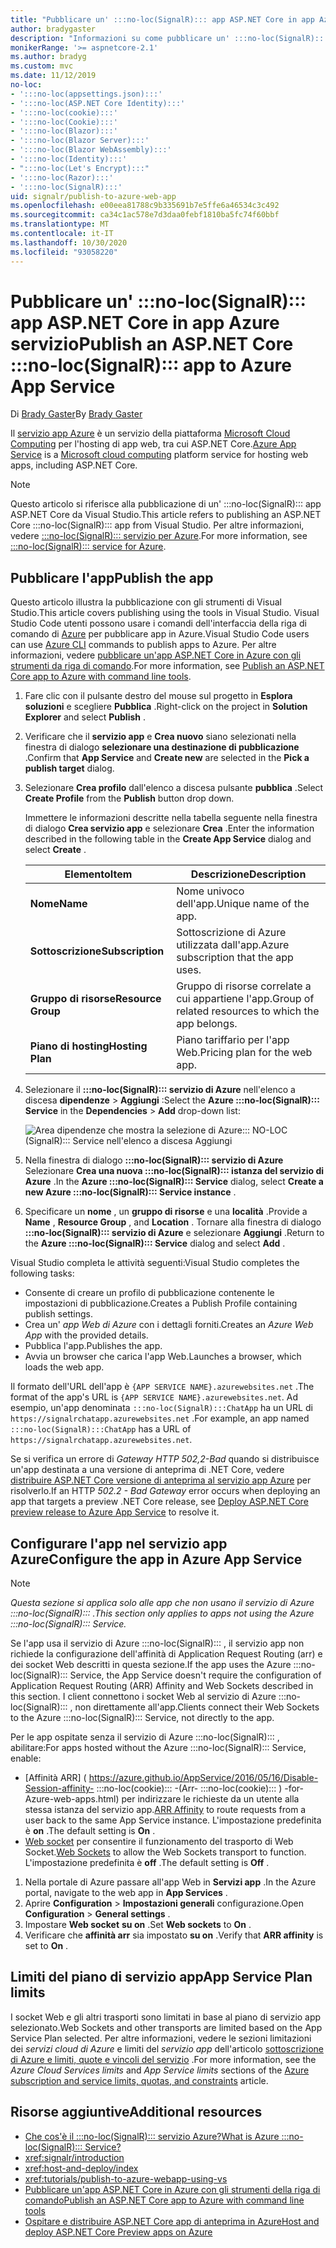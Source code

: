 ```yaml
---
title: "Pubblicare un' :::no-loc(SignalR)::: app ASP.NET Core in app Azure servizio"
author: bradygaster
description: "Informazioni su come pubblicare un' :::no-loc(SignalR)::: app ASP.NET Core in app Azure servizio."
monikerRange: '>= aspnetcore-2.1'
ms.author: bradyg
ms.custom: mvc
ms.date: 11/12/2019
no-loc:
- ':::no-loc(appsettings.json):::'
- ':::no-loc(ASP.NET Core Identity):::'
- ':::no-loc(cookie):::'
- ':::no-loc(Cookie):::'
- ':::no-loc(Blazor):::'
- ':::no-loc(Blazor Server):::'
- ':::no-loc(Blazor WebAssembly):::'
- ':::no-loc(Identity):::'
- ":::no-loc(Let's Encrypt):::"
- ':::no-loc(Razor):::'
- ':::no-loc(SignalR):::'
uid: signalr/publish-to-azure-web-app
ms.openlocfilehash: e00eea81788c9b335691b7e5ffe6a46534c3c492
ms.sourcegitcommit: ca34c1ac578e7d3daa0febf1810ba5fc74f60bbf
ms.translationtype: MT
ms.contentlocale: it-IT
ms.lasthandoff: 10/30/2020
ms.locfileid: "93058220"
---
```

# <a name="publish-an-aspnet-core-no-locsignalr-app-to-azure-app-service"></a><span data-ttu-id="e5400-103">Pubblicare un' :::no-loc(SignalR)::: app ASP.NET Core in app Azure servizio</span><span class="sxs-lookup"><span data-stu-id="e5400-103">Publish an ASP.NET Core :::no-loc(SignalR)::: app to Azure App Service</span></span>

<span data-ttu-id="e5400-104">Di [Brady Gaster](https://twitter.com/bradygaster)</span><span class="sxs-lookup"><span data-stu-id="e5400-104">By [Brady Gaster](https://twitter.com/bradygaster)</span></span>

<span data-ttu-id="e5400-105">Il [servizio app Azure](/azure/app-service/app-service-web-overview) è un servizio della piattaforma [Microsoft Cloud Computing](https://azure.microsoft.com/) per l'hosting di app web, tra cui ASP.NET Core.</span><span class="sxs-lookup"><span data-stu-id="e5400-105">[Azure App Service](/azure/app-service/app-service-web-overview) is a [Microsoft cloud computing](https://azure.microsoft.com/) platform service for hosting web apps, including ASP.NET Core.</span></span>

> [!NOTE]
> <span data-ttu-id="e5400-106">Questo articolo si riferisce alla pubblicazione di un' :::no-loc(SignalR)::: app ASP.NET Core da Visual Studio.</span><span class="sxs-lookup"><span data-stu-id="e5400-106">This article refers to publishing an ASP.NET Core :::no-loc(SignalR)::: app from Visual Studio.</span></span> <span data-ttu-id="e5400-107">Per altre informazioni, vedere [ :::no-loc(SignalR)::: servizio per Azure](https://azure.microsoft.com/services/signalr-service).</span><span class="sxs-lookup"><span data-stu-id="e5400-107">For more information, see [:::no-loc(SignalR)::: service for Azure](https://azure.microsoft.com/services/signalr-service).</span></span>

## <a name="publish-the-app"></a><span data-ttu-id="e5400-108">Pubblicare l'app</span><span class="sxs-lookup"><span data-stu-id="e5400-108">Publish the app</span></span>

<span data-ttu-id="e5400-109">Questo articolo illustra la pubblicazione con gli strumenti di Visual Studio.</span><span class="sxs-lookup"><span data-stu-id="e5400-109">This article covers publishing using the tools in Visual Studio.</span></span> <span data-ttu-id="e5400-110">Visual Studio Code utenti possono usare i comandi dell'interfaccia della riga di comando di [Azure](/cli/azure) per pubblicare app in Azure.</span><span class="sxs-lookup"><span data-stu-id="e5400-110">Visual Studio Code users can use [Azure CLI](/cli/azure) commands to publish apps to Azure.</span></span> <span data-ttu-id="e5400-111">Per altre informazioni, vedere [pubblicare un'app ASP.NET Core in Azure con gli strumenti da riga di comando](/azure/app-service/app-service-web-get-started-dotnet).</span><span class="sxs-lookup"><span data-stu-id="e5400-111">For more information, see [Publish an ASP.NET Core app to Azure with command line tools](/azure/app-service/app-service-web-get-started-dotnet).</span></span>

1. <span data-ttu-id="e5400-112">Fare clic con il pulsante destro del mouse sul progetto in **Esplora soluzioni** e scegliere **Pubblica** .</span><span class="sxs-lookup"><span data-stu-id="e5400-112">Right-click on the project in **Solution Explorer** and select **Publish** .</span></span>

1. <span data-ttu-id="e5400-113">Verificare che il **servizio app** e **Crea nuovo** siano selezionati nella finestra di dialogo **selezionare una destinazione di pubblicazione** .</span><span class="sxs-lookup"><span data-stu-id="e5400-113">Confirm that **App Service** and **Create new** are selected in the **Pick a publish target** dialog.</span></span>

1. <span data-ttu-id="e5400-114">Selezionare **Crea profilo** dall'elenco a discesa pulsante **pubblica** .</span><span class="sxs-lookup"><span data-stu-id="e5400-114">Select **Create Profile** from the **Publish** button drop down.</span></span>

   <span data-ttu-id="e5400-115">Immettere le informazioni descritte nella tabella seguente nella finestra di dialogo **Crea servizio app** e selezionare **Crea** .</span><span class="sxs-lookup"><span data-stu-id="e5400-115">Enter the information described in the following table in the **Create App Service** dialog and select **Create** .</span></span>

   | <span data-ttu-id="e5400-116">Elemento</span><span class="sxs-lookup"><span data-stu-id="e5400-116">Item</span></span>               | <span data-ttu-id="e5400-117">Descrizione</span><span class="sxs-lookup"><span data-stu-id="e5400-117">Description</span></span> |
   | ------------------ | ----------- |
   | <span data-ttu-id="e5400-118">**Nome**</span><span class="sxs-lookup"><span data-stu-id="e5400-118">**Name**</span></span>           | <span data-ttu-id="e5400-119">Nome univoco dell'app.</span><span class="sxs-lookup"><span data-stu-id="e5400-119">Unique name of the app.</span></span> |
   | <span data-ttu-id="e5400-120">**Sottoscrizione**</span><span class="sxs-lookup"><span data-stu-id="e5400-120">**Subscription**</span></span>   | <span data-ttu-id="e5400-121">Sottoscrizione di Azure utilizzata dall'app.</span><span class="sxs-lookup"><span data-stu-id="e5400-121">Azure subscription that the app uses.</span></span> |
   | <span data-ttu-id="e5400-122">**Gruppo di risorse**</span><span class="sxs-lookup"><span data-stu-id="e5400-122">**Resource Group**</span></span> | <span data-ttu-id="e5400-123">Gruppo di risorse correlate a cui appartiene l'app.</span><span class="sxs-lookup"><span data-stu-id="e5400-123">Group of related resources to which the app belongs.</span></span> |
   | <span data-ttu-id="e5400-124">**Piano di hosting**</span><span class="sxs-lookup"><span data-stu-id="e5400-124">**Hosting Plan**</span></span>   | <span data-ttu-id="e5400-125">Piano tariffario per l'app Web.</span><span class="sxs-lookup"><span data-stu-id="e5400-125">Pricing plan for the web app.</span></span> |

1. <span data-ttu-id="e5400-126">Selezionare il **:::no-loc(SignalR)::: servizio di Azure** nell'elenco a discesa **dipendenze**  >  **Aggiungi** :</span><span class="sxs-lookup"><span data-stu-id="e5400-126">Select the **Azure :::no-loc(SignalR)::: Service** in the **Dependencies** > **Add** drop-down list:</span></span>

   ![Area dipendenze che mostra la selezione di Azure::: NO-LOC (SignalR)::: Service nell'elenco a discesa Aggiungi](publish-to-azure-web-app/_static/signalr-service-dependency.png)

1. <span data-ttu-id="e5400-128">Nella finestra di dialogo **:::no-loc(SignalR)::: servizio di Azure** Selezionare **Crea una nuova :::no-loc(SignalR)::: istanza del servizio di Azure** .</span><span class="sxs-lookup"><span data-stu-id="e5400-128">In the **Azure :::no-loc(SignalR)::: Service** dialog, select **Create a new Azure :::no-loc(SignalR)::: Service instance** .</span></span>

1. <span data-ttu-id="e5400-129">Specificare un **nome** , un **gruppo di risorse** e una **località** .</span><span class="sxs-lookup"><span data-stu-id="e5400-129">Provide a **Name** , **Resource Group** , and **Location** .</span></span> <span data-ttu-id="e5400-130">Tornare alla finestra di dialogo **:::no-loc(SignalR)::: servizio di Azure** e selezionare **Aggiungi** .</span><span class="sxs-lookup"><span data-stu-id="e5400-130">Return to the **Azure :::no-loc(SignalR)::: Service** dialog and select **Add** .</span></span>

<span data-ttu-id="e5400-131">Visual Studio completa le attività seguenti:</span><span class="sxs-lookup"><span data-stu-id="e5400-131">Visual Studio completes the following tasks:</span></span>

* <span data-ttu-id="e5400-132">Consente di creare un profilo di pubblicazione contenente le impostazioni di pubblicazione.</span><span class="sxs-lookup"><span data-stu-id="e5400-132">Creates a Publish Profile containing publish settings.</span></span>
* <span data-ttu-id="e5400-133">Crea un' *app Web di Azure* con i dettagli forniti.</span><span class="sxs-lookup"><span data-stu-id="e5400-133">Creates an *Azure Web App* with the provided details.</span></span>
* <span data-ttu-id="e5400-134">Pubblica l'app.</span><span class="sxs-lookup"><span data-stu-id="e5400-134">Publishes the app.</span></span>
* <span data-ttu-id="e5400-135">Avvia un browser che carica l'app Web.</span><span class="sxs-lookup"><span data-stu-id="e5400-135">Launches a browser, which loads the web app.</span></span>

<span data-ttu-id="e5400-136">Il formato dell'URL dell'app è `{APP SERVICE NAME}.azurewebsites.net` .</span><span class="sxs-lookup"><span data-stu-id="e5400-136">The format of the app's URL is `{APP SERVICE NAME}.azurewebsites.net`.</span></span> <span data-ttu-id="e5400-137">Ad esempio, un'app denominata `:::no-loc(SignalR):::ChatApp` ha un URL di `https://signalrchatapp.azurewebsites.net` .</span><span class="sxs-lookup"><span data-stu-id="e5400-137">For example, an app named `:::no-loc(SignalR):::ChatApp` has a URL of `https://signalrchatapp.azurewebsites.net`.</span></span>

<span data-ttu-id="e5400-138">Se si verifica un errore di *Gateway HTTP 502,2-Bad* quando si distribuisce un'app destinata a una versione di anteprima di .NET Core, vedere [distribuire ASP.NET Core versione di anteprima al servizio app Azure](xref:host-and-deploy/azure-apps/index#deploy-aspnet-core-preview-release-to-azure-app-service) per risolverlo.</span><span class="sxs-lookup"><span data-stu-id="e5400-138">If an HTTP *502.2 - Bad Gateway* error occurs when deploying an app that targets a preview .NET Core release, see [Deploy ASP.NET Core preview release to Azure App Service](xref:host-and-deploy/azure-apps/index#deploy-aspnet-core-preview-release-to-azure-app-service) to resolve it.</span></span>

## <a name="configure-the-app-in-azure-app-service"></a><span data-ttu-id="e5400-139">Configurare l'app nel servizio app Azure</span><span class="sxs-lookup"><span data-stu-id="e5400-139">Configure the app in Azure App Service</span></span>

> [!NOTE]
> <span data-ttu-id="e5400-140">*Questa sezione si applica solo alle app che non usano il servizio di Azure :::no-loc(SignalR)::: .*</span><span class="sxs-lookup"><span data-stu-id="e5400-140">*This section only applies to apps not using the Azure :::no-loc(SignalR)::: Service.*</span></span>
>
> <span data-ttu-id="e5400-141">Se l'app usa il servizio di Azure :::no-loc(SignalR)::: , il servizio app non richiede la configurazione dell'affinità di Application Request Routing (arr) e dei socket Web descritti in questa sezione.</span><span class="sxs-lookup"><span data-stu-id="e5400-141">If the app uses the Azure :::no-loc(SignalR)::: Service, the App Service doesn't require the configuration of Application Request Routing (ARR) Affinity and Web Sockets described in this section.</span></span> <span data-ttu-id="e5400-142">I client connettono i socket Web al servizio di Azure :::no-loc(SignalR)::: , non direttamente all'app.</span><span class="sxs-lookup"><span data-stu-id="e5400-142">Clients connect their Web Sockets to the Azure :::no-loc(SignalR)::: Service, not directly to the app.</span></span>

<span data-ttu-id="e5400-143">Per le app ospitate senza il servizio di Azure :::no-loc(SignalR)::: , abilitare:</span><span class="sxs-lookup"><span data-stu-id="e5400-143">For apps hosted without the Azure :::no-loc(SignalR)::: Service, enable:</span></span>

* <span data-ttu-id="e5400-144">[Affinità ARR] ( https://azure.github.io/AppService/2016/05/16/Disable-Session-affinity- :::no-loc(cookie)::: -(Arr- :::no-loc(cookie)::: ) -for-Azure-web-apps.html) per indirizzare le richieste da un utente alla stessa istanza del servizio app.</span><span class="sxs-lookup"><span data-stu-id="e5400-144">[ARR Affinity](https://azure.github.io/AppService/2016/05/16/Disable-Session-affinity-:::no-loc(cookie):::-(ARR-:::no-loc(cookie):::)-for-Azure-web-apps.html) to route requests from a user back to the same App Service instance.</span></span> <span data-ttu-id="e5400-145">L'impostazione predefinita è **on** .</span><span class="sxs-lookup"><span data-stu-id="e5400-145">The default setting is **On** .</span></span>
* <span data-ttu-id="e5400-146">[Web socket](xref:fundamentals/websockets) per consentire il funzionamento del trasporto di Web Socket.</span><span class="sxs-lookup"><span data-stu-id="e5400-146">[Web Sockets](xref:fundamentals/websockets) to allow the Web Sockets transport to function.</span></span> <span data-ttu-id="e5400-147">L'impostazione predefinita è **off** .</span><span class="sxs-lookup"><span data-stu-id="e5400-147">The default setting is **Off** .</span></span>

1. <span data-ttu-id="e5400-148">Nella portale di Azure passare all'app Web in **Servizi app** .</span><span class="sxs-lookup"><span data-stu-id="e5400-148">In the Azure portal, navigate to the web app in **App Services** .</span></span>
1. <span data-ttu-id="e5400-149">Aprire **Configuration**  >  **Impostazioni generali** configurazione.</span><span class="sxs-lookup"><span data-stu-id="e5400-149">Open **Configuration** > **General settings** .</span></span>
1. <span data-ttu-id="e5400-150">Impostare **Web socket** **su on** .</span><span class="sxs-lookup"><span data-stu-id="e5400-150">Set **Web sockets** to **On** .</span></span>
1. <span data-ttu-id="e5400-151">Verificare che **affinità arr** sia impostato **su on** .</span><span class="sxs-lookup"><span data-stu-id="e5400-151">Verify that **ARR affinity** is set to **On** .</span></span>

## <a name="app-service-plan-limits"></a><span data-ttu-id="e5400-152">Limiti del piano di servizio app</span><span class="sxs-lookup"><span data-stu-id="e5400-152">App Service Plan limits</span></span>

<span data-ttu-id="e5400-153">I socket Web e gli altri trasporti sono limitati in base al piano di servizio app selezionato.</span><span class="sxs-lookup"><span data-stu-id="e5400-153">Web Sockets and other transports are limited based on the App Service Plan selected.</span></span> <span data-ttu-id="e5400-154">Per altre informazioni, vedere le sezioni limitazioni dei *servizi cloud di Azure* e limiti del *servizio app* dell'articolo [sottoscrizione di Azure e limiti, quote e vincoli del servizio](/azure/azure-subscription-service-limits#app-service-limits) .</span><span class="sxs-lookup"><span data-stu-id="e5400-154">For more information, see the *Azure Cloud Services limits* and *App Service limits* sections of the [Azure subscription and service limits, quotas, and constraints](/azure/azure-subscription-service-limits#app-service-limits) article.</span></span>

## <a name="additional-resources"></a><span data-ttu-id="e5400-155">Risorse aggiuntive</span><span class="sxs-lookup"><span data-stu-id="e5400-155">Additional resources</span></span>

* [<span data-ttu-id="e5400-156">Che cos'è il :::no-loc(SignalR)::: servizio Azure?</span><span class="sxs-lookup"><span data-stu-id="e5400-156">What is Azure :::no-loc(SignalR)::: Service?</span></span>](/azure/azure-signalr/signalr-overview)
* <xref:signalr/introduction>
* <xref:host-and-deploy/index>
* <xref:tutorials/publish-to-azure-webapp-using-vs>
* [<span data-ttu-id="e5400-157">Pubblicare un'app ASP.NET Core in Azure con gli strumenti della riga di comando</span><span class="sxs-lookup"><span data-stu-id="e5400-157">Publish an ASP.NET Core app to Azure with command line tools</span></span>](/azure/app-service/app-service-web-get-started-dotnet)
* [<span data-ttu-id="e5400-158">Ospitare e distribuire ASP.NET Core app di anteprima in Azure</span><span class="sxs-lookup"><span data-stu-id="e5400-158">Host and deploy ASP.NET Core Preview apps on Azure</span></span>](xref:host-and-deploy/azure-apps/index#deploy-aspnet-core-preview-release-to-azure-app-service)
